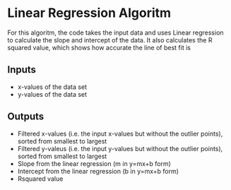 # Linear Regression Algoritm
For this algoritm, the code takes the input data and uses Linear regression to calculate the slope and intercept of the data.
It also calculates the R squared value, which shows how accurate the line of best fit is
## Inputs
* x-values of the data set
* y-values of the data set
## Outputs
* Filtered x-values (i.e. the input x-values but without the outlier points), sorted from smallest to largest
* Filtered y-valeus (i.e. the input y-values but without the outlier points), sorted from smallest to largest
* Slope from the linear regression (m in y=mx+b form)
* Intercept from the linear regression (b in y=mx+b form)
* Rsquared value
